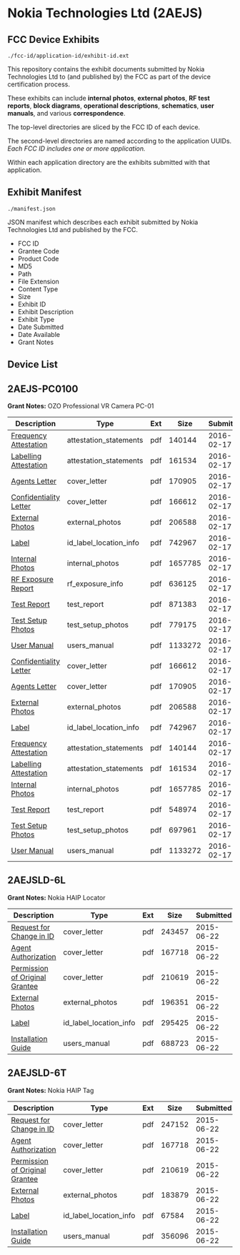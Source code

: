 # Nokia Technologies Ltd (2AEJS)
## FCC Device Exhibits

```
./fcc-id/application-id/exhibit-id.ext
```

This repository contains the exhibit documents submitted by Nokia Technologies Ltd to (and published by) the FCC as part of the device certification process.

These exhibits can include **internal photos**, **external photos**, **RF test reports**, **block diagrams**, **operational descriptions**, **schematics**, **user manuals**, and various **correspondence**.

The top-level directories are sliced by the FCC ID of each device.

The second-level directories are named according to the application UUIDs. *Each FCC ID includes one or more application.*

Within each application directory are the exhibits submitted with that application. 

## Exhibit Manifest

```
./manifest.json
```

JSON manifest which describes each exhibit submitted by Nokia Technologies Ltd and published by the FCC.

- FCC ID
- Grantee Code
- Product Code
- MD5
- Path
- File Extension
- Content Type
- Size
- Exhibit ID
- Exhibit Description
- Exhibit Type
- Date Submitted
- Date Available
- Grant Notes

## Device List
## 2AEJS-PC0100
**Grant Notes:** OZO Professional VR Camera PC-01

| Description | Type | Ext | Size | Submitted | Available |
| ----------- | ---- | --- | ---- | --------- | --------- |
| [Frequency Attestation](2AEJS-PC0100/9dab08231302eeac7d7cb42a771f0706/2904897.pdf) | attestation_statements | pdf | 140144 | 2016-02-17 | 2016-02-17 |
| [Labelling Attestation](2AEJS-PC0100/9dab08231302eeac7d7cb42a771f0706/2904898.pdf) | attestation_statements | pdf | 161534 | 2016-02-17 | 2016-02-17 |
| [Agents Letter](2AEJS-PC0100/9dab08231302eeac7d7cb42a771f0706/2904908.pdf) | cover_letter | pdf | 170905 | 2016-02-17 | 2016-02-17 |
| [Confidentiality Letter](2AEJS-PC0100/9dab08231302eeac7d7cb42a771f0706/2904909.pdf) | cover_letter | pdf | 166612 | 2016-02-17 | 2016-02-17 |
| [External Photos](2AEJS-PC0100/9dab08231302eeac7d7cb42a771f0706/2904899.pdf) | external_photos | pdf | 206588 | 2016-02-17 | 2016-08-15 |
| [Label](2AEJS-PC0100/9dab08231302eeac7d7cb42a771f0706/2904896.pdf) | id_label_location_info | pdf | 742967 | 2016-02-17 | 2016-02-17 |
| [Internal Photos](2AEJS-PC0100/9dab08231302eeac7d7cb42a771f0706/2904905.pdf) | internal_photos | pdf | 1657785 | 2016-02-17 | 2016-08-15 |
| [RF Exposure Report](2AEJS-PC0100/9dab08231302eeac7d7cb42a771f0706/2904906.pdf) | rf_exposure_info | pdf | 636125 | 2016-02-17 | 2016-02-17 |
| [Test Report](2AEJS-PC0100/9dab08231302eeac7d7cb42a771f0706/2904902.pdf) | test_report | pdf | 871383 | 2016-02-17 | 2016-02-17 |
| [Test Setup Photos](2AEJS-PC0100/9dab08231302eeac7d7cb42a771f0706/2904903.pdf) | test_setup_photos | pdf | 779175 | 2016-02-17 | 2016-08-15 |
| [User Manual](2AEJS-PC0100/9dab08231302eeac7d7cb42a771f0706/2904904.pdf) | users_manual | pdf | 1133272 | 2016-02-17 | 2016-08-15 |
| [Confidentiality Letter](2AEJS-PC0100/40090aefba91c2706d95c8d60f9c5756/2904909.pdf) | cover_letter | pdf | 166612 | 2016-02-17 | 2016-02-17 |
| [Agents Letter](2AEJS-PC0100/40090aefba91c2706d95c8d60f9c5756/2904908.pdf) | cover_letter | pdf | 170905 | 2016-02-17 | 2016-02-17 |
| [External Photos](2AEJS-PC0100/40090aefba91c2706d95c8d60f9c5756/2904899.pdf) | external_photos | pdf | 206588 | 2016-02-17 | 2016-08-15 |
| [Label](2AEJS-PC0100/40090aefba91c2706d95c8d60f9c5756/2904896.pdf) | id_label_location_info | pdf | 742967 | 2016-02-17 | 2016-02-17 |
| [Frequency Attestation](2AEJS-PC0100/40090aefba91c2706d95c8d60f9c5756/2904897.pdf) | attestation_statements | pdf | 140144 | 2016-02-17 | 2016-02-17 |
| [Labelling Attestation](2AEJS-PC0100/40090aefba91c2706d95c8d60f9c5756/2904898.pdf) | attestation_statements | pdf | 161534 | 2016-02-17 | 2016-02-17 |
| [Internal Photos](2AEJS-PC0100/40090aefba91c2706d95c8d60f9c5756/2904905.pdf) | internal_photos | pdf | 1657785 | 2016-02-17 | 2016-08-15 |
| [Test Report](2AEJS-PC0100/40090aefba91c2706d95c8d60f9c5756/2904915.pdf) | test_report | pdf | 548974 | 2016-02-17 | 2016-02-17 |
| [Test Setup Photos](2AEJS-PC0100/40090aefba91c2706d95c8d60f9c5756/2904916.pdf) | test_setup_photos | pdf | 697961 | 2016-02-17 | 2016-08-15 |
| [User Manual](2AEJS-PC0100/40090aefba91c2706d95c8d60f9c5756/2904904.pdf) | users_manual | pdf | 1133272 | 2016-02-17 | 2016-08-15 |
## 2AEJSLD-6L
**Grant Notes:** Nokia HAIP Locator

| Description | Type | Ext | Size | Submitted | Available |
| ----------- | ---- | --- | ---- | --------- | --------- |
| [Request for Change in ID](2AEJSLD-6L/02e0ad1a300fcf041240e31812d287e0/2654536.pdf) | cover_letter | pdf | 243457 | 2015-06-22 | 2015-06-22 |
| [Agent Authorization](2AEJSLD-6L/02e0ad1a300fcf041240e31812d287e0/2654537.pdf) | cover_letter | pdf | 167718 | 2015-06-22 | 2015-06-22 |
| [Permission of Original Grantee](2AEJSLD-6L/02e0ad1a300fcf041240e31812d287e0/2654538.pdf) | cover_letter | pdf | 210619 | 2015-06-22 | 2015-06-22 |
| [External Photos](2AEJSLD-6L/02e0ad1a300fcf041240e31812d287e0/2654539.pdf) | external_photos | pdf | 196351 | 2015-06-22 | 2015-06-22 |
| [Label](2AEJSLD-6L/02e0ad1a300fcf041240e31812d287e0/2654540.pdf) | id_label_location_info | pdf | 295425 | 2015-06-22 | 2015-06-22 |
| [Installation Guide](2AEJSLD-6L/02e0ad1a300fcf041240e31812d287e0/2654541.pdf) | users_manual | pdf | 688723 | 2015-06-22 | 2015-06-22 |
## 2AEJSLD-6T
**Grant Notes:** Nokia HAIP Tag

| Description | Type | Ext | Size | Submitted | Available |
| ----------- | ---- | --- | ---- | --------- | --------- |
| [Request for Change in ID](2AEJSLD-6T/447ad4f4f34828d7d1f38c64777cfbd3/2654542.pdf) | cover_letter | pdf | 247152 | 2015-06-22 | 2015-06-22 |
| [Agent Authorization](2AEJSLD-6T/447ad4f4f34828d7d1f38c64777cfbd3/2654537.pdf) | cover_letter | pdf | 167718 | 2015-06-22 | 2015-06-22 |
| [Permission of Original Grantee](2AEJSLD-6T/447ad4f4f34828d7d1f38c64777cfbd3/2654538.pdf) | cover_letter | pdf | 210619 | 2015-06-22 | 2015-06-22 |
| [External Photos](2AEJSLD-6T/447ad4f4f34828d7d1f38c64777cfbd3/2654545.pdf) | external_photos | pdf | 183879 | 2015-06-22 | 2015-06-22 |
| [Label](2AEJSLD-6T/447ad4f4f34828d7d1f38c64777cfbd3/2654546.pdf) | id_label_location_info | pdf | 67584 | 2015-06-22 | 2015-06-22 |
| [Installation Guide](2AEJSLD-6T/447ad4f4f34828d7d1f38c64777cfbd3/2654547.pdf) | users_manual | pdf | 356096 | 2015-06-22 | 2015-06-22 |
